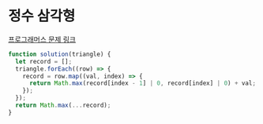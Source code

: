 # 정수 삼각형

[프로그래머스 문제 링크](https://programmers.co.kr/learn/courses/30/lessons/43105)

```javascript
function solution(triangle) {
  let record = [];
  triangle.forEach((row) => {
    record = row.map((val, index) => {
      return Math.max(record[index - 1] | 0, record[index] | 0) + val;
    });
  });
  return Math.max(...record);
}
```
